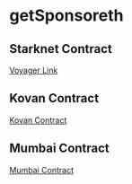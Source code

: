 # getSponsoreth

## Starknet Contract
[Voyager Link](https://goerli.voyager.online/contract/0x00dc504d0dd1c97c459d62bc486658cc46d1aa51493a466f62f8ae050ccd8e43#readContract)

## Kovan Contract
[Kovan Contract](https://kovan.etherscan.io/address/0xF58a11de9Ce9a32aA6dae1630C9b4d3810C6f12C#code)


## Mumbai Contract
[Mumbai Contract](https://mumbai.polygonscan.com/address/0x36DD9D9ecF2D8805FC5939188b26aC669202b2e1#code)


